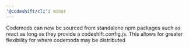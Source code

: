 ```yaml
---
'@codeshift/cli': minor
---
```


Codemods can now be sourced from standalone npm packages such as react as long as they provide a codeshift.config.js. This allows for greater flexibility for where codemods may be distributed

